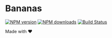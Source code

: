 # Bananas

[![NPM version](http://img.shields.io/npm/v/generator-react-static.svg?style=flat-square)](https://www.npmjs.com/package/generator-react-static)
[![NPM downloads](http://img.shields.io/npm/dm/generator-react-static.svg?style=flat-square)](https://www.npmjs.com/package/generator-react-static)
[![Build Status](http://img.shields.io/travis/koistya/react-static-boilerplate/master.svg?style=flat-square)](https://travis-ci.org/koistya/react-static-boilerplate)

Made with ♥
